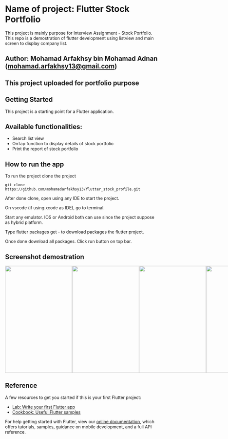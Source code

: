 # Name of project: Flutter Stock Portfolio

This project is mainly purpose for Interview Assignment - Stock Portfolio. This repo is a demostration of flutter development using listview and main screen to display company list.

## Author: Mohamad Arfakhsy bin Mohamad Adnan (mohamad.arfakhsy13@gmail.com)

## This project uploaded for portfolio purpose

## Getting Started

This project is a starting point for a Flutter application.

## Available functionalities:

+ Search list view
+ OnTap function to display details of stock portfolio
+ Print the report of stock portfolio

How to run the app
------------------

To run the project clone the project

    git clone https://github.com/mohamadarfakhsy13/flutter_stock_profile.git

After done clone, open using any IDE to start the project.

On vscode (if using xcode as IDE), go to terminal.

Start any emulator. IOS or Android both can use since the project suppose as hybrid platform.

Type flutter packages get - to download packages the flutter project.

Once done download all packages. Click run button on top bar.

## Screenshot demostration



<div align="center">
  <div style="display: flex;">
    <img src="https://github.com/mohamadarfakhsy13/flutter_stock_profile/blob/main/screenshot/01-pic.png?raw=true" width="220" height="350">
    <img src="https://github.com/mohamadarfakhsy13/flutter_stock_profile/blob/main/screenshot/02-pic.png?raw=true" width="220" height="350">
    <img src="https://github.com/mohamadarfakhsy13/flutter_stock_profile/blob/main/screenshot/03-pic.png?raw=true" width="220" height="350">
    <img src="https://github.com/mohamadarfakhsy13/flutter_stock_profile/blob/main/screenshot/04-pic.png?raw=true" width="220" height="350">
    <img src="https://github.com/mohamadarfakhsy13/flutter_stock_profile/blob/main/screenshot/05-pic.png?raw=true" width="220" height="350">
  </div>
</div>

## Reference

A few resources to get you started if this is your first Flutter project:

- [Lab: Write your first Flutter app](https://flutter.dev/docs/get-started/codelab)
- [Cookbook: Useful Flutter samples](https://flutter.dev/docs/cookbook)

For help getting started with Flutter, view our
[online documentation](https://flutter.dev/docs), which offers tutorials,
samples, guidance on mobile development, and a full API reference.


